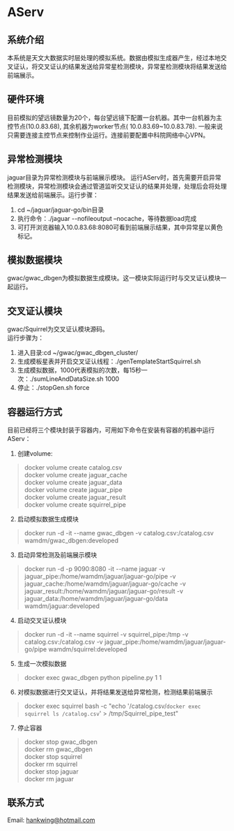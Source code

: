 # AServ
## 系统介绍
本系统是天文大数据实时层处理的模拟系统。数据由模拟生成器产生，经过本地交叉证认，将交叉证认的结果发送给异常星检测模块，异常星检测模块将结果发送给前端展示。
## 硬件环境
目前模拟的望远镜数量为20个，每台望远镜下配置一台机器。其中一台机器为主控节点(10.0.83.68), 其余机器为worker节点( 10.0.83.69~10.0.83.78). 一般来说只需要连接主控节点来控制作业运行。连接前要配置中科院网络中心VPN。
## 异常检测模块
jaguar目录为异常检测模块与前端展示模块。
运行AServ时，首先需要开启异常检测模块，异常检测模块会通过管道监听交叉证认的结果并处理，处理后会将处理结果发送给前端展示。运行步骤：
1.	cd ~/jaguar/jaguar-go/bin目录
2.	执行命令：./jaguar --nofileoutput –nocache，等待数据load完成
3.	可打开浏览器输入10.0.83.68:8080可看到前端展示结果，其中异常星以黄色标记。

## 模拟数据模块
gwac/gwac_dbgen为模拟数据生成模块。这一模块实际运行时与交叉证认模块一起运行。

## 交叉证认模块
gwac/Squirrel为交叉证认模块源码。  
运行步骤为：
1.	进入目录:cd ~/gwac/gwac_dbgen_cluster/
2.	生成模板星表并开启交叉证认线程：./genTemplateStartSquirrel.sh
3.	生成模拟数据，1000代表模拟的次数，每15秒一次：./sumLineAndDataSize.sh 1000
4.	停止：./stopGen.sh force

## 容器运行方式
目前已经将三个模块封装于容器内，可用如下命令在安装有容器的机器中运行AServ：
1. 创建volume:
>docker volume create catalog.csv  
docker volume create jaguar_cache  
docker volume create jaguar_data  
docker volume create jaguar_pipe  
docker volume create jaguar_result  
docker volume create squirrel_pipe  

2. 启动模拟数据生成模块
> docker run -d -it --name gwac_dbgen -v catalog.csv:/catalog.csv wamdm/gwac_dbgen:developed

3. 启动异常检测及前端展示模块
> docker run -d -p 9090:8080 -it --name jaguar -v jaguar_pipe:/home/wamdm/jaguar/jaguar-go/pipe -v jaguar_cache:/home/wamdm/jaguar/jaguar-go/cache -v jaguar_result:/home/wamdm/jaguar/jaguar-go/result -v jaguar_data:/home/wamdm/jaguar/jaguar-go/data wamdm/jaguar:developed

4. 启动交叉证认模块
> docker run -d -it --name squirrel -v squirrel_pipe:/tmp -v catalog.csv:/catalog.csv -v jaguar_pipe:/home/wamdm/jaguar/jaguar-go/pipe wamdm/squirrel:developed

5. 生成一次模拟数据
> docker exec gwac_dbgen python pipeline.py 1 1
 
6. 对模拟数据进行交叉证认，并将结果发送给异常检测，检测结果前端展示
> docker exec squirrel bash -c "echo '/catalog.csv/`docker exec squirrel ls /catalog.csv`' > /tmp/Squirrel_pipe_test"

7. 停止容器
> docker stop gwac_dbgen  
docker rm gwac_dbgen  
docker stop squirrel  
docker rm squirrel  
docker stop jaguar  
docker rm jaguar  

## 联系方式
Email: hankwing@hotmail.com

